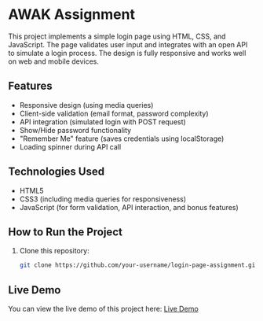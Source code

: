 # AWAK Assignment

This project implements a simple login page using HTML, CSS, and JavaScript. The page validates user input and integrates with an open API to simulate a login process. The design is fully responsive and works well on web and mobile devices.

## Features
- Responsive design (using media queries)
- Client-side validation (email format, password complexity)
- API integration (simulated login with POST request)
- Show/Hide password functionality
- "Remember Me" feature (saves credentials using localStorage)
- Loading spinner during API call

## Technologies Used
- HTML5
- CSS3 (including media queries for responsiveness)
- JavaScript (for form validation, API interaction, and bonus features)

## How to Run the Project

1. Clone this repository:
   ```bash
   git clone https://github.com/your-username/login-page-assignment.git

## Live Demo

You can view the live demo of this project here: [Live Demo](https://gurpreetsingh241199.github.io/AWAK_ASSIGNMENT/)
